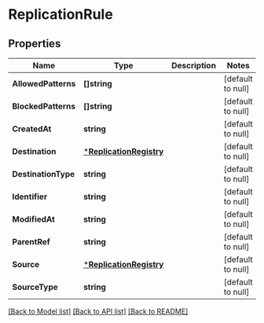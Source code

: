 # ReplicationRule

## Properties
Name | Type | Description | Notes
------------ | ------------- | ------------- | -------------
**AllowedPatterns** | **[]string** |  | [default to null]
**BlockedPatterns** | **[]string** |  | [default to null]
**CreatedAt** | **string** |  | [default to null]
**Destination** | [***ReplicationRegistry**](ReplicationRegistry.md) |  | [default to null]
**DestinationType** | **string** |  | [default to null]
**Identifier** | **string** |  | [default to null]
**ModifiedAt** | **string** |  | [default to null]
**ParentRef** | **string** |  | [default to null]
**Source** | [***ReplicationRegistry**](ReplicationRegistry.md) |  | [default to null]
**SourceType** | **string** |  | [default to null]

[[Back to Model list]](../README.md#documentation-for-models) [[Back to API list]](../README.md#documentation-for-api-endpoints) [[Back to README]](../README.md)

